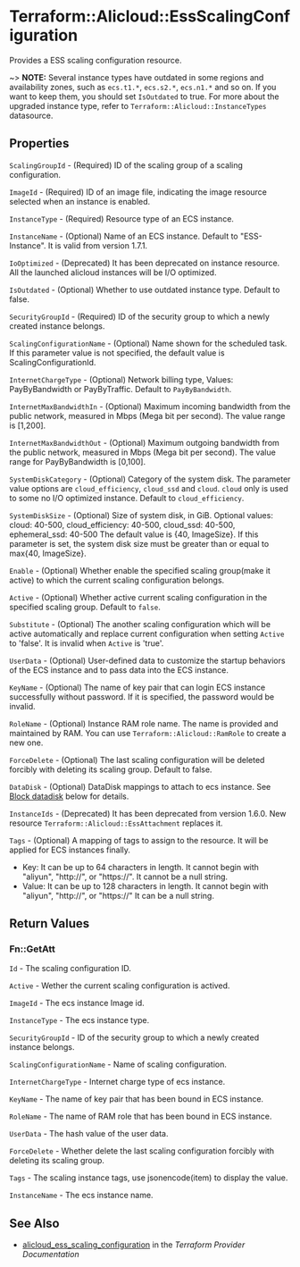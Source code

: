 # Terraform::Alicloud::EssScalingConfiguration

Provides a ESS scaling configuration resource.

~> **NOTE:** Several instance types have outdated in some regions and availability zones, such as `ecs.t1.*`, `ecs.s2.*`, `ecs.n1.*` and so on. If you want to keep them, you should set `IsOutdated` to true. For more about the upgraded instance type, refer to `Terraform::Alicloud::InstanceTypes` datasource.

## Properties

`ScalingGroupId` - (Required) ID of the scaling group of a scaling configuration.

`ImageId` - (Required) ID of an image file, indicating the image resource selected when an instance is enabled.

`InstanceType` - (Required) Resource type of an ECS instance.

`InstanceName` - (Optional) Name of an ECS instance. Default to "ESS-Instance". It is valid from version 1.7.1.

`IoOptimized` - (Deprecated) It has been deprecated on instance resource. All the launched alicloud instances will be I/O optimized.

`IsOutdated` - (Optional) Whether to use outdated instance type. Default to false.

`SecurityGroupId` - (Required) ID of the security group to which a newly created instance belongs.

`ScalingConfigurationName` - (Optional) Name shown for the scheduled task. If this parameter value is not specified, the default value is ScalingConfigurationId.

`InternetChargeType` - (Optional) Network billing type, Values: PayByBandwidth or PayByTraffic. Default to `PayByBandwidth`.

`InternetMaxBandwidthIn` - (Optional) Maximum incoming bandwidth from the public network, measured in Mbps (Mega bit per second). The value range is [1,200].

`InternetMaxBandwidthOut` - (Optional) Maximum outgoing bandwidth from the public network, measured in Mbps (Mega bit per second). The value range for PayByBandwidth is [0,100].

`SystemDiskCategory` - (Optional) Category of the system disk. The parameter value options are `cloud_efficiency`, `cloud_ssd` and `cloud`. `cloud` only is used to some no I/O optimized instance. Default to `cloud_efficiency`.

`SystemDiskSize` - (Optional) Size of system disk, in GiB. Optional values: cloud: 40-500, cloud_efficiency: 40-500, cloud_ssd: 40-500, ephemeral_ssd: 40-500 The default value is {40, ImageSize}. If this parameter is set, the system disk size must be greater than or equal to max{40, ImageSize}.

`Enable` - (Optional) Whether enable the specified scaling group(make it active) to which the current scaling configuration belongs.

`Active` - (Optional) Whether active current scaling configuration in the specified scaling group. Default to `false`.

`Substitute` - (Optional) The another scaling configuration which will be active automatically and replace current configuration when setting `Active` to 'false'. It is invalid when `Active` is 'true'.

`UserData` - (Optional) User-defined data to customize the startup behaviors of the ECS instance and to pass data into the ECS instance.

`KeyName` - (Optional) The name of key pair that can login ECS instance successfully without password. If it is specified, the password would be invalid.

`RoleName` - (Optional) Instance RAM role name. The name is provided and maintained by RAM. You can use `Terraform::Alicloud::RamRole` to create a new one.

`ForceDelete` - (Optional) The last scaling configuration will be deleted forcibly with deleting its scaling group. Default to false.

`DataDisk` - (Optional) DataDisk mappings to attach to ecs instance. See [Block datadisk](#block-datadisk) below for details.

`InstanceIds` - (Deprecated) It has been deprecated from version 1.6.0. New resource `Terraform::Alicloud::EssAttachment` replaces it.

`Tags` - (Optional) A mapping of tags to assign to the resource. It will be applied for ECS instances finally.
- Key: It can be up to 64 characters in length. It cannot begin with "aliyun", "http://", or "https://". It cannot be a null string.
- Value: It can be up to 128 characters in length. It cannot begin with "aliyun", "http://", or "https://" It can be a null string.


## Return Values

### Fn::GetAtt

`Id` - The scaling configuration ID.

`Active` - Wether the current scaling configuration is actived.

`ImageId` - The ecs instance Image id.

`InstanceType` - The ecs instance type.

`SecurityGroupId` - ID of the security group to which a newly created instance belongs.

`ScalingConfigurationName` - Name of scaling configuration.

`InternetChargeType` - Internet charge type of ecs instance.

`KeyName` - The name of key pair that has been bound in ECS instance.

`RoleName` - The name of RAM role that has been bound in ECS instance.

`UserData` - The hash value of the user data.

`ForceDelete` - Whether delete the last scaling configuration forcibly with deleting its scaling group.

`Tags` - The scaling instance tags, use jsonencode(item) to display the value.

`InstanceName` - The ecs instance name.

## See Also

* [alicloud_ess_scaling_configuration](https://www.terraform.io/docs/providers/alicloud/r/ess_scaling_configuration.html) in the _Terraform Provider Documentation_